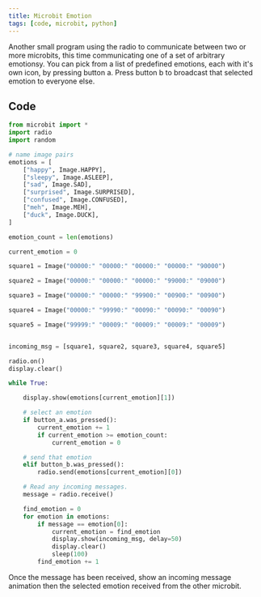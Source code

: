 ```yaml
---
title: Microbit Emotion
tags: [code, microbit, python]
---
```


Another small program using the radio to communicate between two or more microbits, this time communicating one of a set of arbitrary emotionsy. You can pick from a list of predefined 
emotions, each with it's own icon, by pressing button a. Press button b to broadcast that selected emotion to everyone else.

## Code

```python
from microbit import *
import radio
import random

# name image pairs
emotions = [
    ["happy", Image.HAPPY],
    ["sleepy", Image.ASLEEP],
    ["sad", Image.SAD],
    ["surprised", Image.SURPRISED],
    ["confused", Image.CONFUSED],
    ["meh", Image.MEH],
    ["duck", Image.DUCK],
]

emotion_count = len(emotions)

current_emotion = 0

square1 = Image("00000:" "00000:" "00000:" "00000:" "90000")

square2 = Image("00000:" "00000:" "00000:" "99000:" "09000")

square3 = Image("00000:" "00000:" "99900:" "00900:" "00900")

square4 = Image("00000:" "99990:" "00090:" "00090:" "00090")

square5 = Image("99999:" "00009:" "00009:" "00009:" "00009")


incoming_msg = [square1, square2, square3, square4, square5]

radio.on()
display.clear()

while True:

    display.show(emotions[current_emotion][1])

    # select an emotion
    if button_a.was_pressed():
        current_emotion += 1
        if current_emotion >= emotion_count:
            current_emotion = 0

    # send that emotion
    elif button_b.was_pressed():
        radio.send(emotions[current_emotion][0])

    # Read any incoming messages.
    message = radio.receive()

    find_emotion = 0
    for emotion in emotions:
        if message == emotion[0]:
            current_emotion = find_emotion
            display.show(incoming_msg, delay=50)
            display.clear()
            sleep(100)
        find_emotion += 1
```

Once the message has been received, show an incoming message animation then the selected emotion received from the other microbit.

